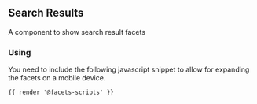 ## Search Results

A component to show search result facets

### Using

You need to include the following javascript snippet to allow for expanding the facets on a mobile device.

```html
{{ render '@facets-scripts' }}
```
